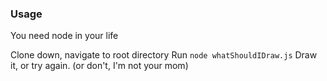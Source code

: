 ### Usage

You need node in your life

Clone down, navigate to root directory
Run `node whatShouldIDraw.js`
Draw it, or try again. (or don't, I'm not your mom)

